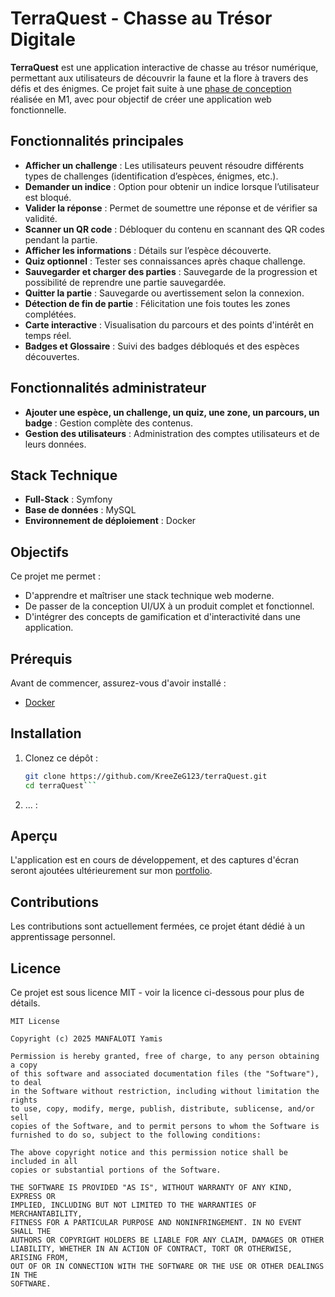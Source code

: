 # TerraQuest - Chasse au Trésor Digitale  

**TerraQuest** est une application interactive de chasse au trésor numérique, permettant aux utilisateurs de découvrir la faune et la flore à travers des défis et des énigmes. Ce projet fait suite à une [phase de conception](https://kreezeg123.github.io/portfolio/terraQuest-conception-details.html) réalisée en M1, avec pour objectif de créer une application web fonctionnelle.

## Fonctionnalités principales  

- **Afficher un challenge** : Les utilisateurs peuvent résoudre différents types de challenges (identification d’espèces, énigmes, etc.).
- **Demander un indice** : Option pour obtenir un indice lorsque l’utilisateur est bloqué.
- **Valider la réponse** : Permet de soumettre une réponse et de vérifier sa validité.
- **Scanner un QR code** : Débloquer du contenu en scannant des QR codes pendant la partie.
- **Afficher les informations** : Détails sur l’espèce découverte.
- **Quiz optionnel** : Tester ses connaissances après chaque challenge.
- **Sauvegarder et charger des parties** : Sauvegarde de la progression et possibilité de reprendre une partie sauvegardée.
- **Quitter la partie** : Sauvegarde ou avertissement selon la connexion.
- **Détection de fin de partie** : Félicitation une fois toutes les zones complétées.
- **Carte interactive** : Visualisation du parcours et des points d'intérêt en temps réel.
- **Badges et Glossaire** : Suivi des badges débloqués et des espèces découvertes.

## Fonctionnalités administrateur  

- **Ajouter une espèce, un challenge, un quiz, une zone, un parcours, un badge** : Gestion complète des contenus.
- **Gestion des utilisateurs** : Administration des comptes utilisateurs et de leurs données.

## Stack Technique  

- **Full-Stack** : Symfony  
- **Base de données** : MySQL 
- **Environnement de déploiement** : Docker  

## Objectifs  

Ce projet me permet :  
- D'apprendre et maîtriser une stack technique web moderne.  
- De passer de la conception UI/UX à un produit complet et fonctionnel.  
- D'intégrer des concepts de gamification et d'interactivité dans une application.

## Prérequis  

Avant de commencer, assurez-vous d'avoir installé :  
- [Docker](https://www.docker.com/)  

## Installation  

1. Clonez ce dépôt :  
   ```bash
   git clone https://github.com/KreeZeG123/terraQuest.git
   cd terraQuest```
2. ... :

## Aperçu  

L'application est en cours de développement, et des captures d'écran seront ajoutées ultérieurement sur mon [portfolio](https://kreezeg123.github.io/portfolio/).  

## Contributions  

Les contributions sont actuellement fermées, ce projet étant dédié à un apprentissage personnel.  

## Licence

Ce projet est sous licence MIT - voir la licence ci-dessous pour plus de détails.

```
MIT License

Copyright (c) 2025 MANFALOTI Yamis

Permission is hereby granted, free of charge, to any person obtaining a copy
of this software and associated documentation files (the "Software"), to deal
in the Software without restriction, including without limitation the rights
to use, copy, modify, merge, publish, distribute, sublicense, and/or sell
copies of the Software, and to permit persons to whom the Software is
furnished to do so, subject to the following conditions:

The above copyright notice and this permission notice shall be included in all
copies or substantial portions of the Software.

THE SOFTWARE IS PROVIDED "AS IS", WITHOUT WARRANTY OF ANY KIND, EXPRESS OR
IMPLIED, INCLUDING BUT NOT LIMITED TO THE WARRANTIES OF MERCHANTABILITY,
FITNESS FOR A PARTICULAR PURPOSE AND NONINFRINGEMENT. IN NO EVENT SHALL THE
AUTHORS OR COPYRIGHT HOLDERS BE LIABLE FOR ANY CLAIM, DAMAGES OR OTHER
LIABILITY, WHETHER IN AN ACTION OF CONTRACT, TORT OR OTHERWISE, ARISING FROM,
OUT OF OR IN CONNECTION WITH THE SOFTWARE OR THE USE OR OTHER DEALINGS IN THE
SOFTWARE.
```
